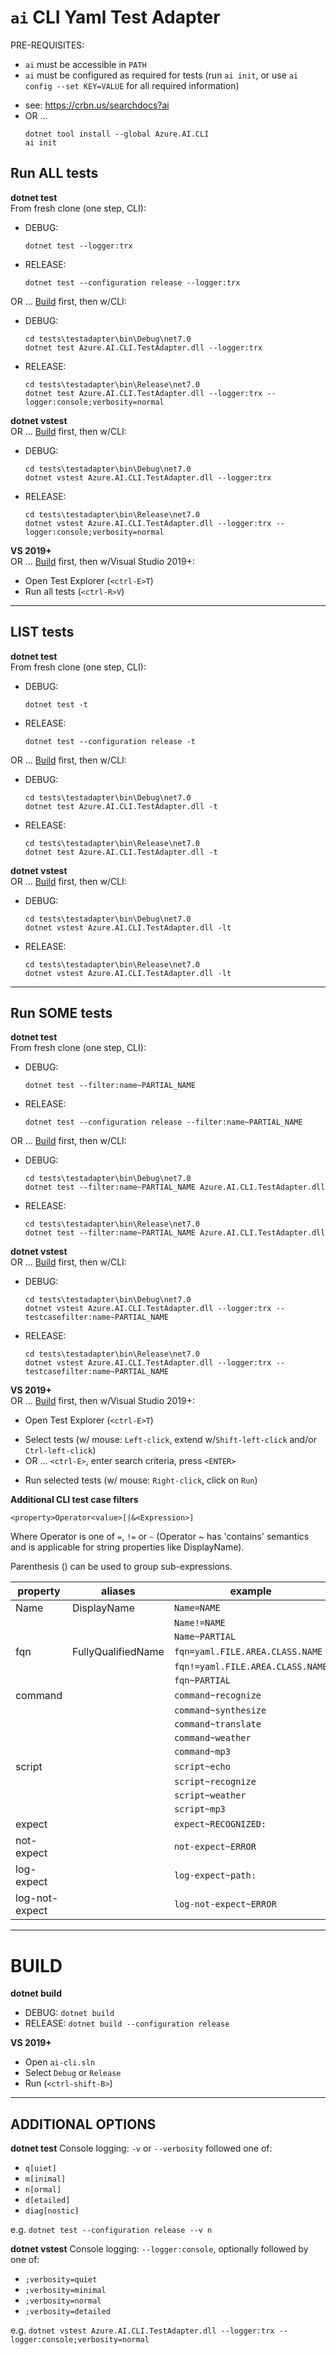 # `ai` CLI Yaml Test Adapter

PRE-REQUISITES:
* `ai` must be accessible in `PATH`
* `ai` must be configured as required for tests (run `ai init`, or use `ai config --set KEY=VALUE` for all required information)
- see: https://crbn.us/searchdocs?ai
- OR ...
  ```dotnetcli
  dotnet tool install --global Azure.AI.CLI
  ai init
  ```

## Run ALL tests

**dotnet test**  
From fresh clone (one step, CLI):
* DEBUG:
  ```dotnetcli
  dotnet test --logger:trx
  ```
* RELEASE:
  ```dotnetcli
  dotnet test --configuration release --logger:trx
  ```

OR ... [Build](#BUILD) first, then w/CLI:
* DEBUG:
  ```dotnetcli
  cd tests\testadapter\bin\Debug\net7.0
  dotnet test Azure.AI.CLI.TestAdapter.dll --logger:trx
  ```
* RELEASE:
  ```dotnetcli
  cd tests\testadapter\bin\Release\net7.0
  dotnet test Azure.AI.CLI.TestAdapter.dll --logger:trx --logger:console;verbosity=normal
  ```

**dotnet vstest**  
OR ... [Build](#BUILD) first, then w/CLI:
* DEBUG:
  ```dotnetcli
  cd tests\testadapter\bin\Debug\net7.0
  dotnet vstest Azure.AI.CLI.TestAdapter.dll --logger:trx
  ```
* RELEASE:
  ```dotnetcli
  cd tests\testadapter\bin\Release\net7.0
  dotnet vstest Azure.AI.CLI.TestAdapter.dll --logger:trx --logger:console;verbosity=normal
  ```

**VS 2019+**  
OR ... [Build](#BUILD) first, then w/Visual Studio 2019+:
* Open Test Explorer (`<ctrl-E>T`)
* Run all tests (`<ctrl-R>V`)

---
## LIST tests

**dotnet test**  
From fresh clone (one step, CLI):
* DEBUG:
  ```dotnetcli
  dotnet test -t
  ```
* RELEASE:
  ```dotnetcli
  dotnet test --configuration release -t
  ```

OR ... [Build](#BUILD) first, then w/CLI:
* DEBUG:
  ```dotnetcli
  cd tests\testadapter\bin\Debug\net7.0
  dotnet test Azure.AI.CLI.TestAdapter.dll -t
  ```
* RELEASE:
  ```dotnetcli
  cd tests\testadapter\bin\Release\net7.0
  dotnet test Azure.AI.CLI.TestAdapter.dll -t
  ```

**dotnet vstest**  
OR ... [Build](#BUILD) first, then w/CLI:
* DEBUG:
  ```dotnetcli
  cd tests\testadapter\bin\Debug\net7.0
  dotnet vstest Azure.AI.CLI.TestAdapter.dll -lt
  ```
* RELEASE:
  ```dotnetcli
  cd tests\testadapter\bin\Release\net7.0
  dotnet vstest Azure.AI.CLI.TestAdapter.dll -lt
  ```

---
## Run SOME tests

**dotnet test**  
From fresh clone (one step, CLI):
* DEBUG:
  ```dotnetcli
  dotnet test --filter:name~PARTIAL_NAME
  ```
* RELEASE:
  ```dotnetcli
  dotnet test --configuration release --filter:name~PARTIAL_NAME
  ```

OR ... [Build](#BUILD) first, then w/CLI:

* DEBUG:
  ```dotnetcli
  cd tests\testadapter\bin\Debug\net7.0
  dotnet test --filter:name~PARTIAL_NAME Azure.AI.CLI.TestAdapter.dll
  ```
* RELEASE:
  ```dotnetcli
  cd tests\testadapter\bin\Release\net7.0
  dotnet test --filter:name~PARTIAL_NAME Azure.AI.CLI.TestAdapter.dll
  ```

**dotnet vstest**  
OR ... [Build](#BUILD) first, then w/CLI:
* DEBUG:
  ```dotnetcli
  cd tests\testadapter\bin\Debug\net7.0
  dotnet vstest Azure.AI.CLI.TestAdapter.dll --logger:trx --testcasefilter:name~PARTIAL_NAME
  ```
* RELEASE:
  ```dotnetcli
  cd tests\testadapter\bin\Release\net7.0
  dotnet vstest Azure.AI.CLI.TestAdapter.dll --logger:trx --testcasefilter:name~PARTIAL_NAME
  ```

**VS 2019+**  
OR ... [Build](#BUILD) first, then w/Visual Studio 2019+:
* Open Test Explorer (`<ctrl-E>T`)
- Select tests (w/ mouse: `Left-click`, extend w/`Shift-left-click` and/or `Ctrl-left-click`)
- OR ... `<ctrl-E>`, enter search criteria, press `<ENTER>`
* Run selected tests (w/ mouse: `Right-click`, click on `Run`)

**Additional CLI test case filters**

`<property>Operator<value>[|&<Expression>]`

Where Operator is one of `=`, `!=` or `~` (Operator ~ has 'contains'
semantics and is applicable for string properties like DisplayName).

Parenthesis () can be used to group sub-expressions.

| property | aliases | example |
|-|-|-|
| Name | DisplayName | `Name=NAME`
| | | `Name!=NAME`
| | | `Name~PARTIAL`
| fqn | FullyQualifiedName | `fqn=yaml.FILE.AREA.CLASS.NAME`
| | | `fqn!=yaml.FILE.AREA.CLASS.NAME`
| | | `fqn~PARTIAL`
| command | | `command~recognize`
| | | `command~synthesize`
| | | `command~translate`
| | | `command~weather`
| | | `command~mp3`
| script | | `script~echo`
| | | `script~recognize`
| | | `script~weather`
| | | `script~mp3`
| expect | | `expect~RECOGNIZED:`
| not-expect | | `not-expect~ERROR`
| log-expect | | `log-expect~path:`
| log-not-expect | | `log-not-expect~ERROR`

---
# BUILD

**dotnet build**
* DEBUG: `dotnet build`
* RELEASE: `dotnet build --configuration release` 

**VS 2019+**
* Open `ai-cli.sln`
* Select `Debug` or `Release`
* Run (`<ctrl-shift-B>`)

---

## ADDITIONAL OPTIONS

**dotnet test**
Console logging: `-v` or `--verbosity` followed one of:
* `q[uiet]`
* `m[inimal]`
* `n[ormal]`
* `d[etailed]`
* `diag[nostic]`

e.g. `dotnet test --configuration release --v n`

**dotnet vstest**
Console logging: `--logger:console`, optionally followed by one of:
* `;verbosity=quiet`
* `;verbosity=minimal`
* `;verbosity=normal`
* `;verbosity=detailed`

e.g. `dotnet vstest Azure.AI.CLI.TestAdapter.dll --logger:trx --logger:console;verbosity=normal`
